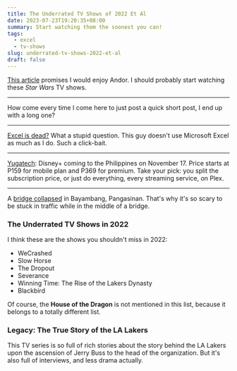 ```yaml
---
title: The Underrated TV Shows of 2022 Et Al
date: 2023-07-23T19:20:35+08:00
summary: Start watching them the soonest you can!
tags:
  - excel
  - tv-shows
slug: underrated-tv-shows-2022-et-al
draft: false
---
```


[This article](https://www.theringer.com/tv/2022/11/3/23437524/andor-vs-house-of-the-dragon-rings-of-power-best-show) promises I would enjoy Andor. I should probably start watching these *Star Wars* TV shows.
***
How come every time I come here to just post a quick short post, I end up with a long one?
***
[Excel is dead?](https://every.to/p/the-end-of-excel) What a stupid question. This guy doesn't use Microsoft Excel as much as I do. Such a click-bait.
***
[Yugatech](https://www.yugatech.com/news/disney-plus-coming-to-the-philippines-on-november-17/): Disney+ coming to the Philippines on November 17. Price starts at P159 for mobile plan and P369 for premium. Take your pick: you split the subscription price, or just do everything, every streaming service, on Plex.  
***
A [bridge collapsed](https://www.gmanetwork.com/news/topstories/regions/848725/bridge-in-bayambang-pangasinan-collapses/story/) in Bayambang, Pangasinan. That's why it's so scary to be stuck in traffic while in the middle of a bridge.

### The Underrated TV Shows in 2022

I think these are the shows you shouldn't miss in 2022:
- WeCrashed
- Slow Horse
- The Dropout
- Severance
- Winning Time: The Rise of the Lakers Dynasty
- Blackbird

Of course, the **House of the Dragon** is not mentioned in this list, because it belongs to a totally different list.

### Legacy: The True Story of the LA Lakers
This TV series is so full of rich stories about the story behind the LA Lakers upon the ascension of Jerry Buss to the head of the organization. But it's also full of interviews, and less drama actually.
